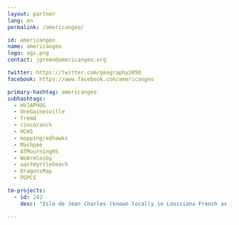 ```yaml
---
layout: partner
lang: en
permalink: /americangeo/

id: americangeo
name: americangeo
logo: ags.png
contact: jgreen@americangeo.org

twitter: https://twitter.com/geography2050
facebook: https://www.facebook.com/americangeo

primary-hashtag: americangeo
subhashtags:
  - HVJAPHUG
  - OneGainesville
  - fremd
  - cincoranch
  - HCHS
  - mappingredhawks
  - Mashpee
  - ATMourningHS
  - WeAreCosby
  - aastmyrtlebeach
  - DragonsMap
  - PGPCS

tm-projects:
  - id: 242
    desc: "Isle de Jean Charles (known locally in Louisiana French as Isle à Jean Charles) is a narrow ridge of land situated in Terrebonne Parish, Louisiana. For over 170 years it has been the historical homeland and burial ground of the state-recognized tribe of the Isle de Jean Charles Band of Biloxi-Chitimacha-Choctaw Indians. Residents of the Island have long been threatened by Louisiana's coastal erosion (coastal Louisiana loses a landmass the size of Manhattan every year). The Island, which consisted of over 22,000 acres of land in 1955, has lost about 98% of its land since due to saltwater intrusion, subsidence, and sea level rise.[2] In January 2016, the state of Louisiana received substantial funding from the United States Department of Housing and Urban Development to fund the tribe's resettlement to safer ground."

---
```

